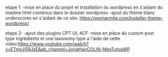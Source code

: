 etape 1: 
-mise en place du projet et installation du wordpress en s'aidant du readme.html contenus dans le dossier wordpress
-ajout du thème blanc underscores en s'aidant de ce site: https://wpmarmite.com/installer-theme-wordpress/

etape 2: 
-ajout des plugins CPT UI, ACF
-mise en place du custom post type ingrédients et une taxonomy type a l'aide de cette video:https://www.youtube.com/watch?v=ETmvJi59JsE&ab_channel=JonathanCOLIN-MesTutosWP
